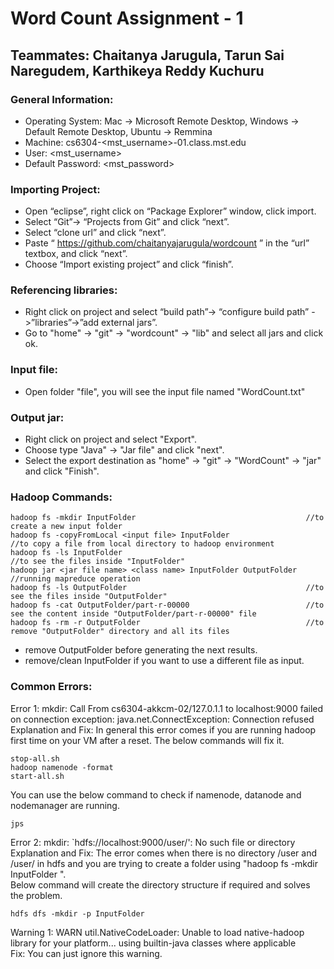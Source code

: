 # Word Count Assignment - 1
## Teammates: Chaitanya Jarugula, Tarun Sai Naregudem, Karthikeya Reddy Kuchuru
### General Information:

* Operating System:         Mac -> Microsoft Remote Desktop, Windows -> Default Remote Desktop, Ubuntu -> Remmina
* Machine:                  cs6304-<mst_username>-01.class.mst.edu
* User:                     <mst_username>
* Default Password:         <mst_password>

### Importing Project:
* Open “eclipse”, right click on “Package Explorer” window, click import.
* Select “Git”-> “Projects from Git” and click “next”.
* Select “clone url” and click “next”.
* Paste “ https://github.com/chaitanyajarugula/wordcount ” in the “url” textbox, and click “next”. 
* Choose “Import existing project” and click “finish”.

### Referencing libraries:
* Right click on project and select “build path”-> “configure build path” ->”libraries”->”add external jars”.
* Go to "home" -> "git" -> "wordcount" -> "lib" and select all jars and click ok.

### Input file:
* Open folder "file", you will see the input file named "WordCount.txt"

### Output jar:
* Right click on project and select "Export".
* Choose type "Java" -> "Jar file" and click "next".
* Select the export destination as "home" -> "git" -> "WordCount" -> "jar" and click "Finish".

### Hadoop Commands:
```
hadoop fs -mkdir InputFolder                                      //to create a new input folder
hadoop fs -copyFromLocal <input file> InputFolder                  //to copy a file from local directory to hadoop environment
hadoop fs -ls InputFolder                                          //to see the files inside "InputFolder"
hadoop jar <jar file name> <class name> InputFolder OutputFolder   //running mapreduce operation
hadoop fs -ls OutputFolder                                        //to see the files inside "OutputFolder"
hadoop fs -cat OutputFolder/part-r-00000                          //to see the content inside "OutputFolder/part-r-00000" file
hadoop fs -rm -r OutputFolder                                     //to remove "OutputFolder" directory and all its files
```

- remove OutputFolder before generating the next results.
- remove/clean InputFolder if you want to use a different file as input.

### Common Errors:
Error 1: mkdir: Call From cs6304-akkcm-02/127.0.1.1 to localhost:9000 failed on connection exception: java.net.ConnectException: Connection refused  
Explanation and Fix: In general this error comes if you are running hadoop first time on your VM after a reset. The below commands will fix it.
```
stop-all.sh
hadoop namenode -format
start-all.sh
```
You can use the below command to check if namenode, datanode and nodemanager are running.
```
jps

```

Error 2: mkdir: `hdfs://localhost:9000/user/<username>': No such file or directory  
Explanation and Fix: The error comes when there is no directory /user and /user/<username> in hdfs and you are trying to create a folder using "hadoop fs -mkdir InputFolder ".   
Below command will create the directory structure if required and solves the problem.
```
hdfs dfs -mkdir -p InputFolder
```

Warning 1: WARN util.NativeCodeLoader: Unable to load native-hadoop library for your platform... using builtin-java classes where applicable  
Fix: You can just ignore this warning.


